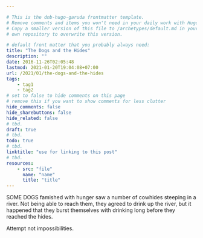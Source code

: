 ```yaml
---

# This is the dnb-hugo-garuda frontmatter template. 
# Remove comments and items you won't need in your daily work with Hugo.
# Copy a smaller version of this file to /archetypes/default.md in your
# own repository to overwrite this version.

# default front matter that you probably always need:
title: "The Dogs and the Hides"
description: ""
date: 2016-11-26T02:05:48
lastmod: 2021-01-20T19:04:08+07:00
url: /2021/01/the-dogs-and-the-hides
tags:
    - tag1
    - tag2
# set to false to hide comments on this page
# remove this if you want to show comments for less clutter
hide_comments: false
hide_sharebuttons: false
hide_related: false
# tbd.
draft: true
# tbd.
todo: true
# tbd.
linktitle: "use for linking to this post"
# tbd.
resources:
    - src: "file"
      name: "name"
      title: "title"
---
```

SOME DOGS famished with hunger saw a number of cowhides steeping in a river. Not being able to reach them, they agreed to drink up the river, but it happened that they burst themselves with drinking long before they reached the hides.

Attempt not impossibilities.
